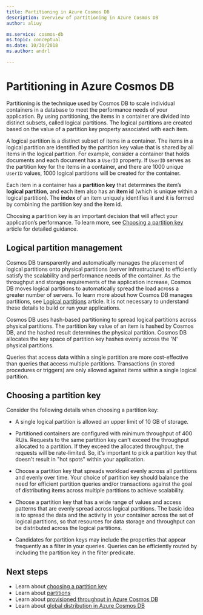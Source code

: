 ```yaml
---
title: Partitioning in Azure Cosmos DB
description: Overview of partitioning in Azure Cosmos DB
author: aliuy

ms.service: cosmos-db
ms.topic: conceptual
ms.date: 10/30/2018
ms.author: andrl

---
```


# Partitioning in Azure Cosmos DB

Partitioning is the technique used by Cosmos DB to scale individual containers in a database to meet the performance needs of your application. By using partitioning, the items in a container are divided into distinct subsets, called logical partitions. The logical partitions are created based on the value of a partition key property associated with each item.

A logical partition is a distinct subset of items in a container. The items in a logical partition are identified by the partition key value that is shared by all items in the logical partition.  For example, consider a container that holds documents and each document has a `UserID` property.  If `UserID` serves as the partition key for the items in a container, and there are 1000 unique `UserID` values, 1000 logical partitions will be created for the container.

Each item in a container has a **partition key** that determines the item’s **logical partition**, and each item also has an **item id** (which is unique within a logical partition).  The **index** of an item uniquely identifies it and it is formed by combining the partition key and the item id.

Choosing a partition key is an important decision that will affect your application’s performance.  To learn more, see [Choosing a partition key](partitioning-overview.md#choose-partitionkey) article for detailed guidance.

## Logical partition management

Cosmos DB transparently and automatically manages the placement of logical partitions onto physical partitions (server infrastructure) to efficiently satisfy the scalability and performance needs of the container. As the throughput and storage requirements of the application increase, Cosmos DB moves logical partitions to automatically spread the load across a greater number of servers. To learn more about how Cosmos DB manages partitions, see [Logical partitions](partition-data.md) article. It is not necessary to understand these details to build or run your applications.

Cosmos DB uses hash-based partitioning to spread logical partitions across physical partitions.  The partition key value of an item is hashed by Cosmos DB, and the hashed result determines the physical partition. Cosmos DB allocates the key space of partition key hashes evenly across the 'N' physical partitions.

Queries that access data within a single partition are more cost-effective than queries that access multiple partitions. Transactions (in stored procedures or triggers) are only allowed against items within a single logical partition.  

## <a id="choose-partitionkey"></a>Choosing a partition key

Consider the following details when choosing a partition key:

* A single logical partition is allowed an upper limit of 10 GB of storage.  

* Partitioned containers are configured with minimum throughput of 400 RU/s. Requests to the same partition key can't exceed the throughput allocated to a partition. If they exceed the allocated throughput, the requests will be rate-limited. So, it's important to pick a partition key that doesn't result in "hot spots" within your application.

* Choose a partition key that spreads workload evenly across all partitions and evenly over time.  Your choice of partition key should balance the need for efficient partition queries and/or transactions against the goal of distributing items across multiple partitions to achieve scalability.

* Choose a partition key that has a wide range of values and access patterns that are evenly spread across logical partitions. The basic idea is to spread the data and the activity in your container across the set of logical partitions, so that resources for data storage and throughput can be distributed across the logical partitions.

* Candidates for partition keys may include the properties that appear frequently as a filter in your queries. Queries can be efficiently routed by including the partition key in the filter predicate.

## Next steps

* Learn about [choosing a partition key](partitioning-overview.md#choose-partitionkey)
* Learn about [partitions](partition-data.md)
* Learn about [provisioned throughput in Azure Cosmos DB](request-units.md)
* Learn about [global distribution in Azure Cosmos DB](distribute-data-globally.md)

